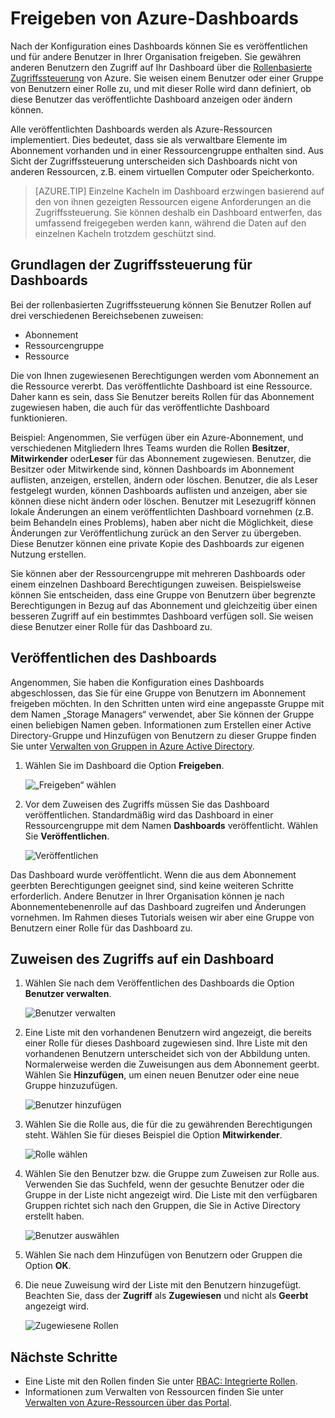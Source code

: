 <properties
   pageTitle="Zugreifen auf ein Dashboard über das Azure-Portal | Microsoft Azure"
   description="In diesem Artikel wird beschrieben, wie Sie den Zugriff auf ein Dashboard im Azure-Portal freigeben."
   services="azure-portal"
   documentationCenter=""
   authors="tfitzmac"
   manager="timlt"
   editor="tysonn"/>

<tags
   ms.service="multiple"
   ms.devlang="NA"
   ms.topic="article"
   ms.tgt_pltfrm="NA"
   ms.workload="na"
   ms.date="08/01/2016"
   ms.author="tomfitz"/>

# Freigeben von Azure-Dashboards

Nach der Konfiguration eines Dashboards können Sie es veröffentlichen und für andere Benutzer in Ihrer Organisation freigeben. Sie gewähren anderen Benutzern den Zugriff auf Ihr Dashboard über die [Rollenbasierte Zugriffssteuerung](../active-directory/role-based-access-control-configure.md) von Azure. Sie weisen einem Benutzer oder einer Gruppe von Benutzern einer Rolle zu, und mit dieser Rolle wird dann definiert, ob diese Benutzer das veröffentlichte Dashboard anzeigen oder ändern können.

Alle veröffentlichten Dashboards werden als Azure-Ressourcen implementiert. Dies bedeutet, dass sie als verwaltbare Elemente im Abonnement vorhanden und in einer Ressourcengruppe enthalten sind. Aus Sicht der Zugriffssteuerung unterscheiden sich Dashboards nicht von anderen Ressourcen, z.B. einem virtuellen Computer oder Speicherkonto.

> [AZURE.TIP] Einzelne Kacheln im Dashboard erzwingen basierend auf den von ihnen gezeigten Ressourcen eigene Anforderungen an die Zugriffssteuerung. Sie können deshalb ein Dashboard entwerfen, das umfassend freigegeben werden kann, während die Daten auf den einzelnen Kacheln trotzdem geschützt sind.

## Grundlagen der Zugriffssteuerung für Dashboards

Bei der rollenbasierten Zugriffssteuerung können Sie Benutzer Rollen auf drei verschiedenen Bereichsebenen zuweisen:

- Abonnement
- Ressourcengruppe
- Ressource

Die von Ihnen zugewiesenen Berechtigungen werden vom Abonnement an die Ressource vererbt. Das veröffentlichte Dashboard ist eine Ressource. Daher kann es sein, dass Sie Benutzer bereits Rollen für das Abonnement zugewiesen haben, die auch für das veröffentlichte Dashboard funktionieren.

Beispiel: Angenommen, Sie verfügen über ein Azure-Abonnement, und verschiedenen Mitgliedern Ihres Teams wurden die Rollen **Besitzer**, **Mitwirkender** oder**Leser** für das Abonnement zugewiesen. Benutzer, die Besitzer oder Mitwirkende sind, können Dashboards im Abonnement auflisten, anzeigen, erstellen, ändern oder löschen. Benutzer, die als Leser festgelegt wurden, können Dashboards auflisten und anzeigen, aber sie können diese nicht ändern oder löschen. Benutzer mit Lesezugriff können lokale Änderungen an einem veröffentlichten Dashboard vornehmen (z.B. beim Behandeln eines Problems), haben aber nicht die Möglichkeit, diese Änderungen zur Veröffentlichung zurück an den Server zu übergeben. Diese Benutzer können eine private Kopie des Dashboards zur eigenen Nutzung erstellen.

Sie können aber der Ressourcengruppe mit mehreren Dashboards oder einem einzelnen Dashboard Berechtigungen zuweisen. Beispielsweise können Sie entscheiden, dass eine Gruppe von Benutzern über begrenzte Berechtigungen in Bezug auf das Abonnement und gleichzeitig über einen besseren Zugriff auf ein bestimmtes Dashboard verfügen soll. Sie weisen diese Benutzer einer Rolle für das Dashboard zu.

## Veröffentlichen des Dashboards

Angenommen, Sie haben die Konfiguration eines Dashboards abgeschlossen, das Sie für eine Gruppe von Benutzern im Abonnement freigeben möchten. In den Schritten unten wird eine angepasste Gruppe mit dem Namen „Storage Managers“ verwendet, aber Sie können der Gruppe einen beliebigen Namen geben. Informationen zum Erstellen einer Active Directory-Gruppe und Hinzufügen von Benutzern zu dieser Gruppe finden Sie unter [Verwalten von Gruppen in Azure Active Directory](../active-directory/active-directory-accessmanagement-manage-groups.md).

1. Wählen Sie im Dashboard die Option **Freigeben**.

     ![„Freigeben“ wählen](./media/azure-portal-dashboard-share-access/select-share.png)

2. Vor dem Zuweisen des Zugriffs müssen Sie das Dashboard veröffentlichen. Standardmäßig wird das Dashboard in einer Ressourcengruppe mit dem Namen **Dashboards** veröffentlicht. Wählen Sie **Veröffentlichen**.

     ![Veröffentlichen](./media/azure-portal-dashboard-share-access/publish.png)

Das Dashboard wurde veröffentlicht. Wenn die aus dem Abonnement geerbten Berechtigungen geeignet sind, sind keine weiteren Schritte erforderlich. Andere Benutzer in Ihrer Organisation können je nach Abonnementebenenrolle auf das Dashboard zugreifen und Änderungen vornehmen. Im Rahmen dieses Tutorials weisen wir aber eine Gruppe von Benutzern einer Rolle für das Dashboard zu.

## Zuweisen des Zugriffs auf ein Dashboard

1. Wählen Sie nach dem Veröffentlichen des Dashboards die Option **Benutzer verwalten**.

     ![Benutzer verwalten](./media/azure-portal-dashboard-share-access/manage-users.png)

2. Eine Liste mit den vorhandenen Benutzern wird angezeigt, die bereits einer Rolle für dieses Dashboard zugewiesen sind. Ihre Liste mit den vorhandenen Benutzern unterscheidet sich von der Abbildung unten. Normalerweise werden die Zuweisungen aus dem Abonnement geerbt. Wählen Sie **Hinzufügen**, um einen neuen Benutzer oder eine neue Gruppe hinzuzufügen.

     ![Benutzer hinzufügen](./media/azure-portal-dashboard-share-access/existing-users.png)

3. Wählen Sie die Rolle aus, die für die zu gewährenden Berechtigungen steht. Wählen Sie für dieses Beispiel die Option **Mitwirkender**.

     ![Rolle wählen](./media/azure-portal-dashboard-share-access/select-role.png)

4. Wählen Sie den Benutzer bzw. die Gruppe zum Zuweisen zur Rolle aus. Verwenden Sie das Suchfeld, wenn der gesuchte Benutzer oder die Gruppe in der Liste nicht angezeigt wird. Die Liste mit den verfügbaren Gruppen richtet sich nach den Gruppen, die Sie in Active Directory erstellt haben.

     ![Benutzer auswählen](./media/azure-portal-dashboard-share-access/select-user.png)

5. Wählen Sie nach dem Hinzufügen von Benutzern oder Gruppen die Option **OK**.

6. Die neue Zuweisung wird der Liste mit den Benutzern hinzugefügt. Beachten Sie, dass der **Zugriff** als **Zugewiesen** und nicht als **Geerbt** angezeigt wird.

     ![Zugewiesene Rollen](./media/azure-portal-dashboard-share-access/assigned-roles.png)

## Nächste Schritte

- Eine Liste mit den Rollen finden Sie unter [RBAC: Integrierte Rollen](../active-directory/role-based-access-built-in-roles.md).
- Informationen zum Verwalten von Ressourcen finden Sie unter [Verwalten von Azure-Ressourcen über das Portal](resource-group-portal.md).

<!---HONumber=AcomDC_0803_2016-->